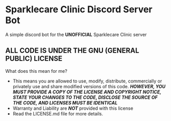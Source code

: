 # Sparklecare Clinic Discord Server Bot
A simple discord bot for the **UNOFFICIAL** Sparklecare Clinic server

## ALL CODE IS UNDER THE GNU (GENERAL PUBLIC) LICENSE 
What does this mean for me?
 - This means you are allowed to use, modify, distribute, commercially or privately use and share modified versions of this code. ***HOWEVER, YOU MUST PROVIDE A COPY OF THE LICENSE AND COPYRIGHT NOTICE, STATE YOUR CHANGES TO THE CODE, DISCLOSE THE SOURCE OF THE CODE, AND LICENSES MUST BE IDENTICAL***
 - Warranty and Liability are ***NOT*** provided with this license
 - Read the LICENSE.md file for more details.
